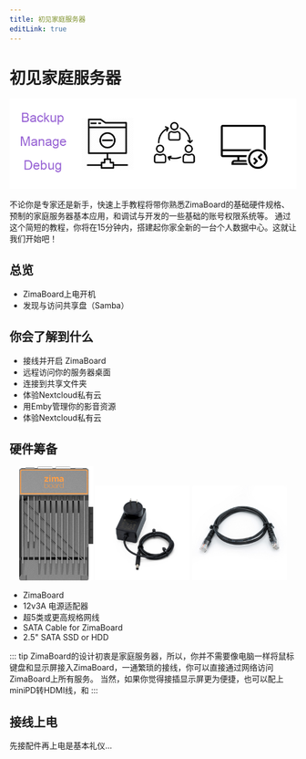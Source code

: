 ```yaml
---
title: 初见家庭服务器
editLink: true
---
```


# 初见家庭服务器

![ZimaBoard](./images/hero-image-get-started.png)

不论你是专家还是新手，快速上手教程将带你熟悉ZimaBoard的基础硬件规格、预制的家庭服务器基本应用，和调试与开发的一些基础的账号权限系统等。
通过这个简短的教程，你将在15分钟内，搭建起你家全新的一台个人数据中心。这就让我们开始吧！

## 总览

- ZimaBoard上电开机
- 发现与访问共享盘（Samba）
## 你会了解到什么

- 接线并开启 ZimaBoard
- 远程访问你的服务器桌面
- 连接到共享文件夹
- 体验Nextcloud私有云
- 用Emby管理你的影音资源
- 体验Nextcloud私有云

## 硬件筹备

<p style="text-align: center;" >
  <img src="/images/ZimaBoard/product_1.png" style="max-width: 33%; max-height: 200px;" />
  <img src="/images/Accessories/12V-3A-Power-Adapter-1.jpg" style="max-width: 33%; max-height: 200px;" />
  <img src="/images/Accessories/Cat5e-Ethernet-Cable-1.jpg" style="max-width: 33%; max-height: 200px;" />
</p>

- ZimaBoard 
- 12v3A 电源适配器
- 超5类或更高规格网线
- SATA Cable for ZimaBoard
- 2.5" SATA SSD or HDD

::: tip
ZimaBoard的设计初衷是家庭服务器，所以，你并不需要像电脑一样将鼠标键盘和显示屏接入ZimaBoard，一通繁琐的接线，你可以直接通过网络访问ZimaBoard上所有服务。
当然，如果你觉得接插显示屏更为便捷，也可以配上miniPD转HDMI线，和
:::

## 接线上电

先接配件再上电是基本礼仪...
